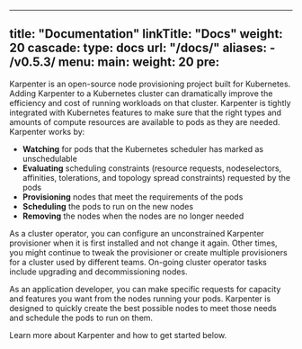 
---
title: "Documentation"
linkTitle: "Docs"
weight: 20
cascade:
  type: docs
url: "/docs/"
aliases:
    - /v0.5.3/
menu:
  main:
    weight: 20
    pre: <i class='fas fa-book'></i>
---
Karpenter is an open-source node provisioning project built for Kubernetes.
Adding Karpenter to a Kubernetes cluster can dramatically improve the efficiency and cost of running workloads on that cluster.
Karpenter is tightly integrated with Kubernetes features to make sure that the right types and amounts of compute resources are available to pods as they are needed.
Karpenter works by:

* **Watching** for pods that the Kubernetes scheduler has marked as unschedulable
* **Evaluating** scheduling constraints (resource requests, nodeselectors, affinities, tolerations, and topology spread constraints) requested by the pods
* **Provisioning** nodes that meet the requirements of the pods
* **Scheduling** the pods to run on the new nodes
* **Removing** the nodes when the nodes are no longer needed

As a cluster operator, you can configure an unconstrained Karpenter provisioner when it is first installed and not change it again.
Other times, you might continue to tweak the provisioner or create multiple provisioners for a cluster used by different teams.
On-going cluster operator tasks include upgrading and decommissioning nodes.

As an application developer, you can make specific requests for capacity and features you want from the nodes running your pods.
Karpenter is designed to quickly create the best possible nodes to meet those needs and schedule the pods to run on them.

Learn more about Karpenter and how to get started below.
